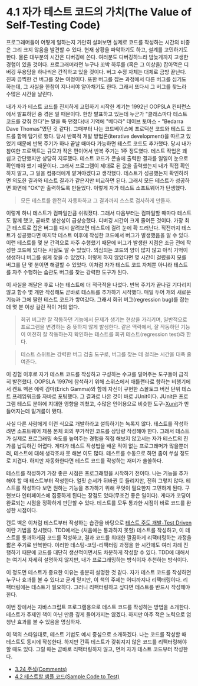 # 4.1 자가 테스트 코드의 가치(The Value of Self-Testing Code)
프로그래머들이 어떻게 일하는지 가만히 살펴보면 실제로 코드를 작성하는 시간의 비중은 그리 크지 않음을 발견할 수 있다. 현재 상황을 파악하기도 하고, 설계를 고민하기도 한다. 물론 대부분의 시간은 디버깅에 쓴다. 여러분도 디버깅하느라 밤늦게까지 고생한 경험이 있을 것이다. 프로그래머라면 누구나 꼬박 하루를 (혹은 그 이상을) 잡아먹은 디버깅 무용담을 하나씩은 간직하고 있을 것이다. 버그 수정 자체는 대체로 금방 끝난다. 진짜 끔찍한 건 버그를 찾는 여정이다. 또한 버그를 잡는 과정에서 다른 버그를 심기도 하는데, 그 사실을 한참이 지나서야 알아채기도 한다. 그래서 또다시 그 버그를 찾느라 수많은 시간을 날린다.

내가 자가 테스트 코드를 진지하게 고민하기 시작한 계기는 1992년 OOPSLA 컨퍼런스에서 발표하던 중 겪은 일 때문이다. 한창 발표하고 있는데 누군가 "클래스마다 테스트 코드를 갖춰 한다"는 말을 툭 던졌다(내 기억에 "베다라" 데이브 토마스 - "Bedarra Dave Thomas"였던 것 같다). 그때부터 나는 코드베이스에 프로덕션 코드와 테스트 코드를 함께 담기로 했다. 당시 반복적 개발 방법론(iterative development)을 따르고 있었기 때문에 반복 주기가 하나 끝날 때마다 가능하면 테스트 코드도 추가했다. 당시 내가 참여한 프로젝트는 규모가 작은 편이어서 반복 주기는 1주 정도였다. 테스트 작업은 꽤 쉽고 간단했지만 상당히 지루했다. 테스트 코드가 콘솔에 출력한 결과를 일일이 눈으로 확인해야 했기 때문이다. 그래서 프로그램이 제대로 된 값을 출력했는지 내가 직접 확인하지 말고, 그 일을 컴퓨터에게 맡겨야겠다고 생각했다. 테스트가 성공했는지 확인하려면 의도한 결과와 테스트 결과가 같은지만 비교하면 된다. 그래서 모든 테스트가 성공하면 화면에 "OK"만 출력하도록 만들었다. 이렇게 자가 테스트 소프트웨어가 탄생했다.

> 모든 테스트를 완전히 자동화하고 그 결과까지 스스로 검사하게 만들자.

이렇게 하니 테스트가 컴파일만큼 쉬워졌다. 그래서 다음부터는 컴파일할 때마다 테스트도 함께 했고, 곧바로 생산성이 급상승했다. 디버깅 시간이 크게 줄어든 것이다. 가장 최근 테스트로 잡은 버그를 다시 살려보면 테스트에 걸려 눈에 확 드러난다. 직전까지 테스트가 성공했다면 마지막 테스트 이후에 작성한 코드에서 버그가 발생했음을 알 수 있다. 이런 테스트를 몇 분 간격으로 자주 수행했기 때문에 버그가 발생한 지점은 조금 전에 작성한 코드에 있다는 사실도 알 수 있었다. 의심되는 코드의 양이 많지 않고 아직 기억이 생생하니 버그를 쉽게 찾을 수 있었다. 이렇게 하지 않았다면 몇 시간이 걸렸을지 모를 버그를 단 몇 분이면 해결할 수 있었다. 이처럼 자가 테스트 코드 자체뿐 아니라 테스트를 자주 수행하는 습관도 버그를 찾는 강력한 도구가 된다.

이 사실을 깨달은 후로 나는 테스트에 더 적극적을 나섰다. 반복 주기가 끝나길 기다리지 않고 함수 몇 개만 작성해도 곧바로 테스트를 추가하기 시작했다. 매일 두어 개의 새로운 기능과 그에 딸린 테스트 코드가 쌓여갔다. 그래서 회귀 버그(regression bug)를 잡는 데 몇 분 이상 걸린 적이 거의 없다.

> 회귀 버그란 잘 작동하던 기능에서 문제가 생기는 현상을 가리키며, 일반적으로 프로그램을 변경하는 중 뜻하지 않게 발생한다. 같은 맥락에서, 잘 작동하던 기능이 여전히 잘 작동하는지 확인하는 테스트를 회귀 테스트(regression test)라 한다.

> 테스트 스위트는 강력한 버그 검출 도구로, 버그를 찾는 데 걸리는 시간을 대폭 줄여준다.

이 경험 이후로 자가 테스트 코드를 작성하고 구성하는 수고를 덜어주는 도구들이 급격히 발전했다. OOPSLA 1997에 참석하기 위해 스위스에서 애틀랜타로 향하는 비행기에서 켄트 벡은 에릭 감마(Erich Gamma)와 함께 자신이 구현한 스몰토크 버전 단위 테스트 프레임워크를 자바로 포팅했다. 그 결과로 나온 것이 바로 JUnit이다. JUnit은 프로그램 테스트 분야에 지대한 영향을 끼쳤고, 수많은 언어용으로 비슷한 도구-[Xunit](https://martinfowler.com/bliki/Xunit.html)가 만들어지는데 밑거름이 됐다.

사실 다른 사람에게 이런 식으로 개발하라고 설득하기는 녹록지 않다. 테스트를 작성하려면 소프트웨어 제품 본체 외의 부가적인 코드를 상당량 작성해야 한다. 그래서 테스트가 실제로 프로그래밍 속도를 높여주는 경험을 직접 해보지 않고서는 자가 테스트의 진가를 납득하긴 어렵다. 게다가 테스트 작성법을 배운 적이 없는 프로그래머가 많을뿐더러, 테스트에 대해 생각조차 못 해본 이도 많다. 테스트를 수동으로 하면 좀이 쑤실 정도로 지겹다. 하지만 자동화한다면 테스트 코드를 작성하는 재미가 쏠쏠하다.

테스트를 작성하기 가장 좋은 시점은 프로그래밍을 시작하기 전이다. 나는 기능을 추가해야 할 때 테스트부터 작성한다. 얼핏 순서가 뒤바뀐 듯 들리지만, 전혀 그렇지 않다. 테스트를 작성하다 보면 원하는 기능을 추가하기 위해 무엇이 필요한지 고민하게 된다. 구현보다 인터페이스에 집중하게 된다는 장점도 있다(무조건 좋은 일이다). 게다가 코딩이 완료되는 시점을 정확하게 판단할 수 있다. 테스트를 모두 통과한 시점이 바로 코드를 완성한 시점이다.

켄트 벡은 이처럼 테스트부터 작성하는 습관을 바탕으로 [테스트 주도 개발-Test Driven](https://martinfowler.com/bliki/TestDrivenDevelopment.html)이란 기법을 창시했다. TDD에서는 (처음에는 통과하지 못할) 테스트를 작성하고, 이 테스트를 통과하게끔 코드를 작성하고, 결과 코드를 최대한 깔끔하게 리팩터링하는 과정을 짧은 주기로 반복한다. 이러한 테스팅-코딩-리팩터링 과정을 한 시간에도 여러 차례 진행하기 때문에 코드를 대단히 생산적이면서도 차분하게 작성할 수 있다. TDD에 대해서는 여기서 자세히 설명하지 않지만, 내가 프로그래밍하는 방식이자 추천하는 방식이다.

이 정도면 테스트가 중요한 이유는 충분히 설명한 것 같다. 자가 테스트 코드를 작성하면 누구나 효과를 볼 수 있다고 굳게 믿지만, 이 책의 주제는 어디까지나 리팩터링이다. 리팩터링에는 테스트가 필요하다. 그러니 리팩터링하고 싶다면 테스트를 반드시 작성해야 한다.

이번 장에서는 자바스크립트 프로그램용으로 테스트 코드를 작성하는 방법을 소개한다. 테스트가 주제인 책이 아닌 만큼 깊게 들어가지는 않겠다. 하지만 아주 적은 노력으로 엄청난 효과를 볼 수 있음을 명심하자.

이 책의 스타일대로, 테스트 기법도 예시 중심으로 소개하겠다. 나는 코드를 작성할 때 테스트도 동시에 작성한다. 하지만 간혹 테스트가 갖춰지지 않은 코드를 리팩터링해야 할 때도 있다. 그럴 때는 곧바로 리팩터링하지 않고, 먼저 자가 테스트 코드부터 작성한다.

- [3.24 주석(Comments)](https://github.com/wonder13662/refactoring-v2/blob/writing/chapter03/3-24.md)
- [4.2 테스트할 샘플 코드(Sample Code to Test)](https://github.com/wonder13662/refactoring-v2/blob/writing/chapter04/4-2.md)